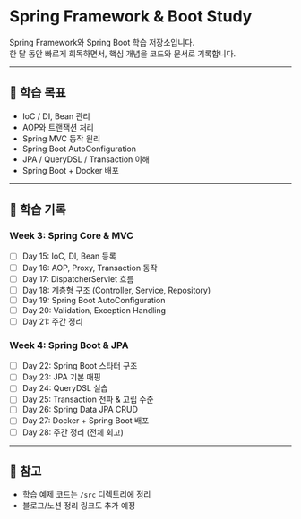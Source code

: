 # Spring Framework & Boot Study

Spring Framework와 Spring Boot 학습 저장소입니다.  
한 달 동안 빠르게 회독하면서, 핵심 개념을 코드와 문서로 기록합니다.  

---

## 🎯 학습 목표
- IoC / DI, Bean 관리
- AOP와 트랜잭션 처리
- Spring MVC 동작 원리
- Spring Boot AutoConfiguration
- JPA / QueryDSL / Transaction 이해
- Spring Boot + Docker 배포

---

## 📆 학습 기록

### Week 3: Spring Core & MVC
- [ ] Day 15: IoC, DI, Bean 등록
- [ ] Day 16: AOP, Proxy, Transaction 동작
- [ ] Day 17: DispatcherServlet 흐름
- [ ] Day 18: 계층형 구조 (Controller, Service, Repository)
- [ ] Day 19: Spring Boot AutoConfiguration
- [ ] Day 20: Validation, Exception Handling
- [ ] Day 21: 주간 정리

### Week 4: Spring Boot & JPA
- [ ] Day 22: Spring Boot 스타터 구조
- [ ] Day 23: JPA 기본 매핑
- [ ] Day 24: QueryDSL 실습
- [ ] Day 25: Transaction 전파 & 고립 수준
- [ ] Day 26: Spring Data JPA CRUD
- [ ] Day 27: Docker + Spring Boot 배포
- [ ] Day 28: 주간 정리 (전체 회고)

---

## 📂 참고
- 학습 예제 코드는 `/src` 디렉토리에 정리
- 블로그/노션 정리 링크도 추가 예정
